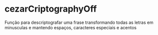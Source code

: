 # cezarCriptographyOff
Função para descriptografar uma frase transformando todas as letras em minusculas e mantendo espaços, caracteres especiais e acentos
